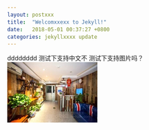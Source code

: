 ```yaml
---
layout: postxxx
title:  "Welcomxxexx to Jekyll!"
date:   2018-05-01 00:37:27 +0800
categories: jekyllxxxx update
---
```

dddddddd
测试下支持中文不
测试下支持图片吗？
![我](../_site/assets/home.jpeg)